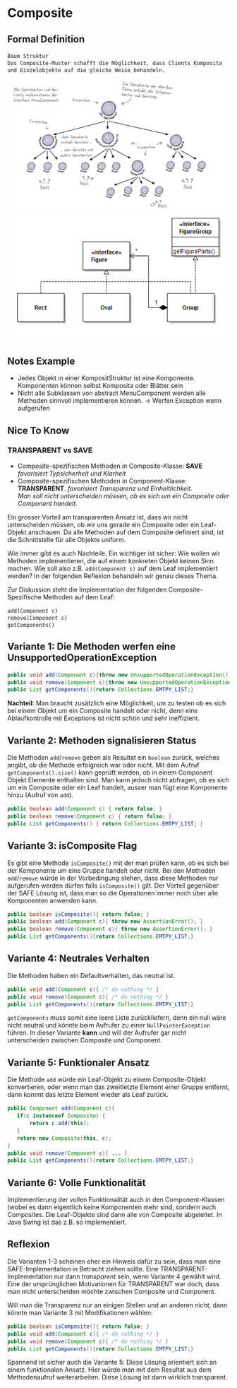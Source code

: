 # Composite
## Formal Definition 
``` text
Baum Struktur
Das Composite-Muster schafft die Möglichkeit, dass Clients Komposita und Einzelobjekte auf die gleiche Weise behandeln.
```
<img src="img/composite_example.png">

<img src="img/auftrag-uml.png">

## Notes Example
- Jedes Objekt in einer KompositStruktur ist eine Komponente. Komponenten können selbst Komposita oder Blätter sein
- Nicht alle Subklassen von abstract MenuComponent werden alle Methoden sinnvoll implementieren können. -> Werfen Exception wenn aufgerufen

## Nice To Know 
### TRANSPARENT vs SAVE
- Composite-spezifischen Methoden in Composite-Klasse: **SAVE** *favorisiert Typsicherheit und Klarheit*
- Composite-spezifischen Methoden in Component-Klasse: **TRANSPARENT**. *favorisiert Transparenz und Einheitlichkeit.* 
<br>*Man soll nicht unterscheiden müssen, ob es sich um ein Composite oder Component handelt.*

Ein grosser Vorteil am transparenten Ansatz ist, dass wir nicht unterscheiden müssen, ob wir uns gerade ein Composite oder ein Leaf-Objekt anschauen. Da alle Methoden auf dem Composite definiert sind, ist die Schnittstelle für alle Objekte uniform.

Wie immer gibt es auch Nachteile. Ein wichtiger ist sicher: Wie wollen wir Methoden implementieren, die auf einem konkreten Objekt keinen Sinn machen. Wie soll also z.B. `add(Component c)` auf dem Leaf implementiert werden? In der folgenden Reflexion behandeln wir genau dieses Thema.

Zur Diskussion steht die Implementation der folgenden Composite-Spezifische Methoden auf dem Leaf:
```text
add(Component c)
remove(Component c)
getComponents()
```

## Variante 1: Die Methoden werfen eine UnsupportedOperationException
```java
public void add(Component c){throw new UnsupportedOperationException();}
public void remove(Component c){throw new UnsupportedOperationException();}
public List getComponents(){return Collections.EMTPY_LIST;}
```
**Nachteil**: Man braucht zusätzlich eine Möglichkeit, um zu testen ob es sich bei einem Objekt um ein Composite handelt oder nicht, denn eine Ablaufkontrolle mit Exceptions ist nicht schön und sehr ineffizient.

## Variante 2: Methoden signalisieren Status
Die Methoden `add`/`remove` geben als Resultat ein `boolean` zurück, welches angibt, ob die Methode erfolgreich war oder nicht. Mit dem Aufruf `getComponents().size()` kann geprüft werden, ob in einem Component Objekt Elemente enthalten sind. Man kann jedoch nicht abfragen, ob es sich um ein Composite oder ein Leaf handelt, ausser man fügt eine Komponente hinzu (Aufruf von `add`).
```java
public boolean add(Component c) { return false; }
public boolean remove(Component c) { return false; }
public List getComponents() { return Collections.EMTPY_LIST; }
```

## Variante 3: isComposite Flag
Es gibt eine Methode `isComposite()` mit der man prüfen kann, ob es sich bei der Komponente um eine Gruppe handelt oder nicht. Bei den Methoden `add`/`remove` würde in der Vorbedingung stehen, dass diese Methoden nur aufgerufen werden dürfen falls `isComposite()` gilt. Der Vorteil gegenüber der SAFE Lösung ist, dass man so die Operationen immer noch über alle Komponenten anwenden kann.
```java
public boolean isComposite(){ return false; }
public boolean add(Component c){ throw new AssertionError(); }
public boolean remove(Component c){ throw new AssertionError(); }
public List getComponents(){return Collections.EMTPY_LIST;}
```

## Variante 4: Neutrales Verhalten
Die Methoden haben ein Defaultverhalten, das neutral ist.
```java
public void add(Component c){ /* do nothing */ }
public void remove(Component c){ /* do nothing */ }
public List getComponents(){return Collections.EMTPY_LIST;}
```
`getComponents` muss somit eine leere Liste zurückliefern, denn ein null wäre nicht neutral und könnte beim Aufrufer zu einer `NullPointerException` führen. In dieser Variante **kann** und will der Aufrufer gar nicht unterscheiden zwischen Composite und Component.

## Variante 5: Funktionaler Ansatz
Die Methode `add` würde ein Leaf-Objekt zu einem Composite-Objekt konvertieren, oder wenn man das zweitletzte Element einer Gruppe entfernt, dann kommt das letzte Element wieder als Leaf zurück.
```java
public Component add(Component c){ 
   if(c instanceof Composite) {
       return c.add(this);
   }
   return new Composite(this, c);
}
public void remove(Component c){ ... }
public List getComponents(){return Collections.EMTPY_LIST;}
```

## Variante 6: Volle Funktionalität
Implementierung der vollen Funktionalität auch in den Component-Klassen (wobei es dann eigentlich keine Komponenten mehr sind, sondern auch Composites. Die Leaf-Objekte sind dann alle von Composite abgeleitet. In Java Swing ist das z.B. so implementiert.


## Reflexion
Die Varianten 1-3 scheinen eher ein Hinweis dafür zu sein, dass man eine SAFE-Implementation in Betracht ziehen sollte. Eine TRANSPARENT-Implementation nur dann *transparent* sein, wenn Variante 4 gewählt wird. Eine der ursprünglichen Motivationen für TRANSPARENT war doch, dass man nicht unterscheiden möchte zwischen Composite und Component.

Will man die Transparenz nur an einigen Stellen und an anderen nicht, dann könnte man Variante 3 mit Modifikationen wählen:
```java
public boolean isComposite(){ return false; }
public void add(Component c){ /* do nothing */ }
public void remove(Component c){ /* do nothing */ }
public List getComponents(){return Collections.EMTPY_LIST;}
```
Spannend ist sicher auch die Variante 5: Diese Lösung orientiert sich an einem funktionalen Ansatz. Hier würde man mit dem Resultat aus dem Methodenaufruf weiterarbeiten. Diese Lösung ist dann wirklich transparent.

